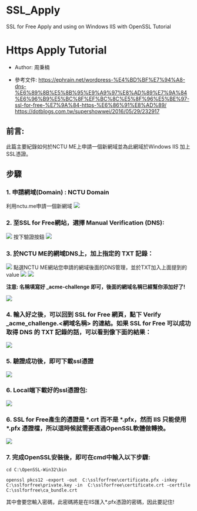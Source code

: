 # SSL_Apply
SSL for Free Apply and using on Windows IIS with OpenSSL Tutorial

Https Apply Tutorial
===

- Author: 周秉楠

- 參考文件: https://ephrain.net/wordpress-%E4%BD%BF%E7%94%A8-dns-%E6%89%8B%E5%8B%95%E9%A9%97%E8%AD%89%E7%9A%84%E6%96%B9%E5%BC%8F%EF%BC%8C%E5%8F%96%E5%BE%97-ssl-for-free-%E7%9A%84-https-%E6%86%91%E8%AD%89/  https://dotblogs.com.tw/supershowwei/2016/05/29/232917

前言:
---
此篇主要紀錄如何於NCTU ME上申請一個新網域並為此網域於Windows IIS 加上SSL憑證。

步驟
---
### 1. 申請網域(Domain) : NCTU Domain
利用nctu.me申請一個新網域
![](https://i.imgur.com/ZGXaDoX.png)

### 2. 至SSL for Free網站，選擇 Manual Verification (DNS):
![](https://i.imgur.com/H1rlBk5.png)
按下驗證按鈕
![](https://i.imgur.com/5AyyJnB.png)

### 3. 於NCTU ME的網域DNS上，加上指定的 TXT 記錄：

![](https://i.imgur.com/NcBGD0h.png)
點選NCTU ME網站您申請的網域後面的DNS管理，並於TXT加入上面提到的value
![](https://i.imgur.com/witvVGV.png)
![](https://i.imgur.com/tSlQT3W.png)

**注意: 名稱填寫好 _acme-challenge 即可，後面的網域名稱已經幫你添加好了!**

![](https://i.imgur.com/WkI6XUL.png)

### 4. 輸入好之後，可以回到 SSL for Free 網頁，點下 Verify _acme_challenge.<網域名稱> 的連結。如果 SSL for Free 可以成功取得 DNS 的 TXT 記錄的話，可以看到像下面的結果：
![](https://i.imgur.com/JeVVgoC.png)

### 5. 驗證成功後，即可下載ssl憑證
![](https://i.imgur.com/dB2nwB3.png)

### 6. Local端下載好的ssl憑證包:
![](https://i.imgur.com/lkTAWZz.png)

### 6. SSL for Free產生的憑證是 *.crt 而不是 *.pfx，然而 IIS 只能使用 *.pfx 憑證檔，所以這時候就需要透過OpenSSL軟體做轉換。
![](https://i.imgur.com/cvZhCen.png)

### 7. 完成OpenSSL安裝後，即可在cmd中輸入以下步驟:

``` shell
cd C:\OpenSSL-Win32\bin
```

``` shell
openssl pkcs12 -export -out  C:\sslforfree\certificate.pfx -inkey  C:\sslforfree\private.key -in  C:\sslforfree\certificate.crt -certfile  C:\sslforfree\ca_bundle.crt

```
其中會要您輸入密碼，此密碼將是在IIS匯入*.pfx憑證的密碼，因此要記住!

